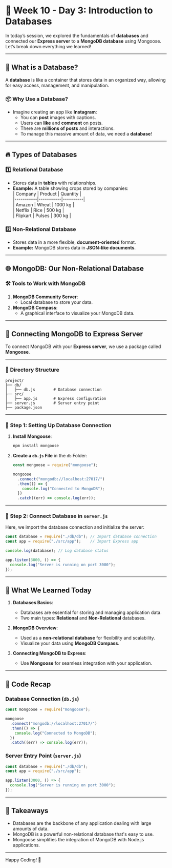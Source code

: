 # 🚀 Week 10 - Day 3: **Introduction to Databases**  

In today’s session, we explored the fundamentals of **databases** and connected our **Express server** to a **MongoDB database** using Mongoose. Let’s break down everything we learned!  

---

## 🧠 **What is a Database?**  
A **database** is like a container that stores data in an organized way, allowing for easy access, management, and manipulation.

### 📦 **Why Use a Database?**  
- Imagine creating an app like **Instagram**:  
  - You can **post** images with captions.  
  - Users can **like** and **comment** on posts.  
  - There are **millions of posts** and interactions.  
  - To manage this massive amount of data, we need a **database**!  

---

## 🔥 **Types of Databases**  

### 1️⃣ **Relational Database**  
- Stores data in **tables** with relationships.  
- **Example:** A table showing crops stored by companies:  
  | Company   | Product   | Quantity |  
  |-----------|-----------|----------|  
  | Amazon    | Wheat     | 1000 kg  |  
  | Netflix   | Rice      | 500 kg   |  
  | Flipkart  | Pulses    | 300 kg   |  

### 2️⃣ **Non-Relational Database**  
- Stores data in a more flexible, **document-oriented** format.  
- **Example:** MongoDB stores data in **JSON-like documents**.  

---

## 🌐 **MongoDB: Our Non-Relational Database**  

### 🛠️ **Tools to Work with MongoDB**  
1. **MongoDB Community Server**:  
   - Local database to store your data.  
2. **MongoDB Compass**:  
   - A graphical interface to visualize your MongoDB data.

---

## 🔗 **Connecting MongoDB to Express Server**  

To connect MongoDB with your **Express server**, we use a package called **Mongoose**.  

---

### 📂 **Directory Structure**  
```
project/
├── db/
│   ├── db.js        # Database connection
├── src/
│   ├── app.js       # Express configuration
├── server.js        # Server entry point
├── package.json
```

---

### 💾 **Step 1: Setting Up Database Connection**  
1. **Install Mongoose**:  
   ```bash
   npm install mongoose
   ```

2. **Create a `db.js` File** in the `db` Folder:  

   ```javascript
   const mongoose = require("mongoose");

   mongoose
     .connect("mongodb://localhost:27017/")
     .then(() => {
       console.log("Connected to MongoDB");
     })
     .catch((err) => console.log(err));
   ```

---

### 🚀 **Step 2: Connect Database in `server.js`**  

Here, we import the database connection and initialize the server:  

```javascript
const database = require("./db/db"); // Import database connection
const app = require("./src/app");    // Import Express app

console.log(database); // Log database status

app.listen(3000, () => {
  console.log("Server is running on port 3000");
});
```

---

## 🎯 **What We Learned Today**  
1. **Databases Basics**:  
   - Databases are essential for storing and managing application data.  
   - Two main types: **Relational** and **Non-Relational** databases.  

2. **MongoDB Overview**:  
   - Used as a **non-relational database** for flexibility and scalability.  
   - Visualize your data using **MongoDB Compass**.  

3. **Connecting MongoDB to Express**:  
   - Use **Mongoose** for seamless integration with your application.  

---

## 🌟 **Code Recap**

### Database Connection (`db.js`)  
```javascript
const mongoose = require("mongoose");

mongoose
  .connect("mongodb://localhost:27017/")
  .then(() => {
    console.log("Connected to MongoDB");
  })
  .catch((err) => console.log(err));
```

### Server Entry Point (`server.js`)  
```javascript
const database = require("./db/db");
const app = require("./src/app");

app.listen(3000, () => {
  console.log("Server is running on port 3000");
});
```

---

## 📝 **Takeaways**  
- Databases are the backbone of any application dealing with large amounts of data.  
- MongoDB is a powerful non-relational database that's easy to use.  
- Mongoose simplifies the integration of MongoDB with Node.js applications.  

---  

Happy Coding! 🎉  